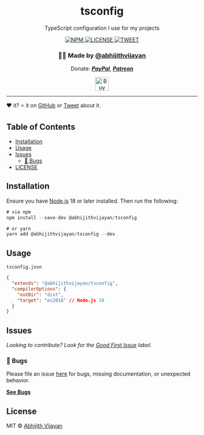 <h1 align="center">tsconfig</h1>
<p align="center">TypeScript configuration I use for my projects</p>
<div align="center">
  <a href="https://www.npmjs.com/package/@abhijithvijayan/tsconfig">
    <img src="https://img.shields.io/npm/v/@abhijithvijayan/tsconfig" alt="NPM" />
  </a>
  <a href="https://github.com/abhijithvijayan/tsconfig/blob/main/license">
    <img src="https://img.shields.io/github/license/abhijithvijayan/tsconfig.svg" alt="LICENSE" />
  </a>
  <a href="https://twitter.com/intent/tweet?text=Check%20out%20%40abhijithvijayan%2Ftsconfig%21%20by%20%40_abhijithv%0A%0AShared%20typescript%20configuration%20module%0Ahttps%3A%2F%2Fgithub.com%2Fabhijithvijayan%2Ftsconfig%0A%0A%23typescript%20%23shared%20%23config">
     <img src="https://img.shields.io/twitter/url/http/shields.io.svg?style=social" alt="TWEET" />
  </a>
</div>
<h3 align="center">🙋‍♂️ Made by <a href="https://twitter.com/_abhijithv">@abhijithvijayan</a></h3>
<p align="center">
  Donate:
  <a href="https://www.paypal.me/iamabhijithvijayan" target='_blank'><i><b>PayPal</b></i></a>,
  <a href="https://www.patreon.com/abhijithvijayan" target='_blank'><i><b>Patreon</b></i></a>
</p>
<p align="center">
  <a href='https://www.buymeacoffee.com/abhijithvijayan' target='_blank'>
    <img height='36' style='border:0px;height:36px;' src='https://bmc-cdn.nyc3.digitaloceanspaces.com/BMC-button-images/custom_images/orange_img.png' border='0' alt='Buy Me a Coffee' />
  </a>
</p>
<hr />

❤️ it? ⭐️ it on [GitHub](https://github.com/abhijithvijayan/tsconfig/stargazers) or [Tweet](https://twitter.com/intent/tweet?text=Check%20out%20%40abhijithvijayan%2Ftsconfig%21%20by%20%40_abhijithv%0A%0AShared%20typescript%20configuration%20module%0Ahttps%3A%2F%2Fgithub.com%2Fabhijithvijayan%2Ftsconfig%0A%0A%23typescript%20%23shared%20%23config) about it.

## Table of Contents

- [Installation](#installation)
- [Usage](#usage)
- [Issues](#issues)
  - [🐛 Bugs](#-bugs)
- [LICENSE](#license)

## Installation

Ensure you have [Node.js](https://nodejs.org) 18 or later installed. Then run the following:

```js
# via npm
npm install --save-dev @abhijithvijayan/tsconfig

# or yarn
yarn add @abhijithvijayan/tsconfig --dev
```

## Usage

`tsconfig.json`

```json
{
  "extends": "@abhijithvijayan/tsconfig",
  "compilerOptions": {
    "outDir": "dist",
    "target": "es2018" // Node.js 10
  }
}
```

## Issues

_Looking to contribute? Look for the [Good First Issue](https://github.com/abhijithvijayan/tsconfig/issues?q=is%3Aissue+is%3Aopen+sort%3Aupdated-desc+label%3A%22good+first+issue%22)
label._

### 🐛 Bugs

Please file an issue [here](https://github.com/abhijithvijayan/tsconfig/issues/new) for bugs, missing documentation, or unexpected behavior.

[**See Bugs**](https://github.com/abhijithvijayan/tsconfig/issues?q=is%3Aissue+is%3Aopen+sort%3Aupdated-desc+label%3A%22type%3A+bug%22)

## License

MIT © [Abhijith Vijayan](https://abhijithvijayan.in)
